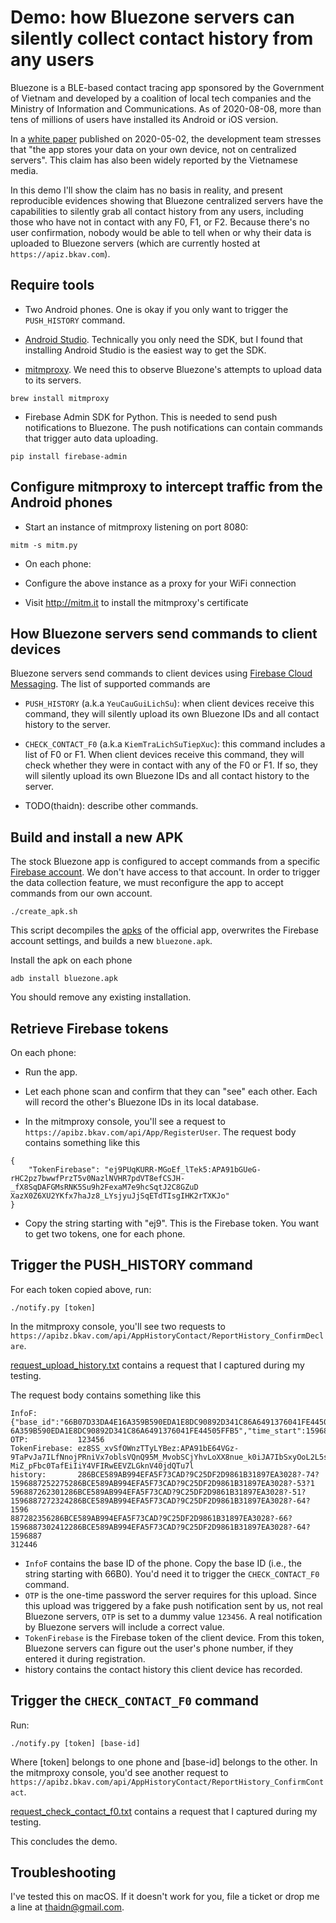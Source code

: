 # Demo: how Bluezone servers can silently collect contact history from any users

Bluezone is a BLE-based contact tracing app sponsored by the Government of
Vietnam and developed by a coalition of local tech companies and the Ministry of
Information and Communications. As of 2020-08-08, more than tens of millions of
users have installed its Android or iOS version.

In a [white paper](https://github.com/BluezoneGlobal/documents/blob/master/Bluezone_White_paper_EN.pdf) published on 2020-05-02, the development team stresses that "the app stores your
data on your own device, not on centralized servers". This claim has also been
widely reported by the Vietnamese media.

In this demo I'll show the claim has no basis in reality, and present
reproducible evidences showing that Bluezone centralized servers have the
capabilities to silently grab all contact history from any users, including
those who have not in contact with any F0, F1, or F2. Because there's no user
confirmation, nobody would be able to tell when or why their data is uploaded
to Bluezone servers (which are currently hosted at `https://apiz.bkav.com`).

## Require tools

* Two Android phones. One is okay if you only want to trigger the `PUSH_HISTORY`
command.

* [Android Studio](https://developer.android.com/studio/releases). Technically
you only need the SDK, but I found that installing Android Studio is the easiest
way to get the SDK.

* [mitmproxy](https://mitmproxy.org/). We need this to observe Bluezone's attempts
to upload data to its servers.

```
brew install mitmproxy
```

* Firebase Admin SDK for Python. This is needed to send push notifications to
Bluezone. The push notifications can contain commands that trigger auto data
uploading.

```
pip install firebase-admin
```

## Configure mitmproxy to intercept traffic from the Android phones

* Start an instance of mitmproxy listening on port 8080:

```
mitm -s mitm.py
```

* On each phone:

- Configure the above instance as a proxy for your WiFi connection

- Visit http://mitm.it to install the mitmproxy's certificate

## How Bluezone servers send commands to client devices

Bluezone servers send commands to client devices using
[Firebase Cloud Messaging](https://firebase.google.com/docs/cloud-messaging).
The list of supported commands are

* `PUSH_HISTORY` (a.k.a `YeuCauGuiLichSu`): when client devices receive this
command, they will silently upload its own Bluezone IDs and all contact history
to the server.

* `CHECK_CONTACT_F0` (a.k.a `KiemTraLichSuTiepXuc`): this command includes
a list of F0 or F1. When client devices receive this command, they will check
whether they were in contact with any of the F0 or F1. If so, they will silently
upload its own Bluezone IDs and all contact history to the server.

* TODO(thaidn): describe other commands.

## Build and install a new APK

The stock Bluezone app is configured to accept commands from a specific
[Firebase account](https://github.com/BluezoneGlobal/bluezone-app/blob/master/android/google-services.json).
We don't have access to that account. In order to trigger the data collection
feature, we must reconfigure the app to accept commands from our own account.

```
./create_apk.sh
```

This script decompiles the [apks](apks) of the official app, overwrites the
Firebase account settings, and builds a new `bluezone.apk`.

Install the apk on each phone

```
adb install bluezone.apk
```

You should remove any existing installation.

## Retrieve Firebase tokens

On each phone:

* Run the app.

* Let each phone scan and confirm that they can "see" each other. Each will record
the other's Bluezone IDs in its local database.

* In the mitmproxy console, you'll see a request to
`https://apibz.bkav.com/api/App/RegisterUser`. The request body contains
something like this

```
{
    "TokenFirebase": "ej9PUqKURR-MGoEf_lTek5:APA91bGUeG-rHC2pz7bwwfPrzT5v0NazlNVHR7pdVT8efCSJH-_fX8SqDAFGMsRNK5Su9h2FexaM7e9hcSqtJ2C8GZuD
XazX0Z6XU2YKfx7haJz8_LYsjyuJjSqETdTIsgIHK2rTXKJo"
}
```

* Copy the string starting with "ej9". This is the Firebase token. You want to
get two tokens, one for each phone.

## Trigger the PUSH_HISTORY command

For each token copied above, run:

```
./notify.py [token]
```

In the mitmproxy console, you'll see two requests to
`https://apibz.bkav.com/api/AppHistoryContact/ReportHistory_ConfirmDeclare`.

[request_upload_history.txt](request_upload_history.txt) contains a request
that I captured during my testing.

The request body contains something like this

```
InfoF:         {"base_id":"66B07D33DA4E16A359B590EDA1E8DC90892D341C86A6491376041FE44505FFB5","time":1596844800,"daily_key":"66B07D33DA4E1
6A359B590EDA1E8DC90892D341C86A6491376041FE44505FFB5","time_start":1596844800}
OTP:           123456
TokenFirebase: ez8SS_xvSfOWnzTTyLYBez:APA91bE64VGz-9TaPvJa7ILfNnojPRniVx7oblsVQnQ95M_MvobSCjYhvLoXX8nue_k0iJA7IbSxyOoL2L5sgETTjH_f9jzZ8kV
MiZ_pFbc0TafEiIiY4VFIRwEEVZLGknV40jdQTu7l
history:       286BCE589AB994EFA5F73CAD?9C25DF2D9861B31897EA3028?-74?1596887252275286BCE589AB994EFA5F73CAD?9C25DF2D9861B31897EA3028?-53?1
596887262301286BCE589AB994EFA5F73CAD?9C25DF2D9861B31897EA3028?-51?1596887272324286BCE589AB994EFA5F73CAD?9C25DF2D9861B31897EA3028?-64?1596
887282356286BCE589AB994EFA5F73CAD?9C25DF2D9861B31897EA3028?-66?1596887302412286BCE589AB994EFA5F73CAD?9C25DF2D9861B31897EA3028?-64?1596887
312446
```

* `InfoF` contains the base ID of the phone. Copy the base ID (i.e., the string
starting with 66B0). You'd need it to trigger the `CHECK_CONTACT_F0` command.
* `OTP` is the one-time password the server requires for this upload. Since
this upload was triggered by a fake push notification sent by us, not real
Bluezone servers, `OTP` is set to a dummy value `123456`. A real notification
by Bluezone servers will include a correct value.
* `TokenFirebase` is the Firebase token of the client device. From this token,
Bluezone servers can figure out the user's phone number, if they entered it during
registration.
* history contains the contact history this client device has recorded.


## Trigger the `CHECK_CONTACT_F0` command

Run:

```
./notify.py [token] [base-id]
```

Where [token] belongs to one phone and [base-id] belongs to the other. In the
mitmproxy console, you'd see another request to `https://apibz.bkav.com/api/AppHistoryContact/ReportHistory_ConfirmContact`.

[request_check_contact_f0.txt](request_check_contact_f0.txt) contains a request
that I captured during my testing.

This concludes the demo.

## Troubleshooting

I've tested this on macOS. If it doesn't work for you, file a ticket or drop
me a line at thaidn@gmail.com.

